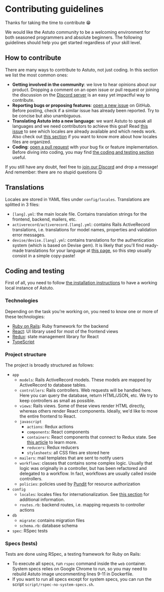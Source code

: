 # Contributing guidelines

Thanks for taking the time to contribute 😁

We would like the Astuto community to be a welcoming environment for both seasoned programmers and absolute beginners. The following guidelines should help you get started regardless of your skill level.

## How to contribute

There are many ways to contribute to Astuto, not just coding. In this section we list the most common ones:

- **Getting involved in the community**: we love to hear opinions about our product. Dropping a comment on an open issue or pull request or joining the discussion on the [Discord server](https://discord.com/invite/SrtUMRp) is an easy yet impactful way to contribute.
- **Reporting bugs or proposing features**:  [open a new issue](https://github.com/riggraz/astuto/issues/new) on GitHub. Before posting, check if a similar issue has already been reported. Try to be concise but also unambiguous.
- **Translating Astuto into a new language**: we want Astuto to speak all languages and we need contributors to achieve this goal! Read [this issue](https://github.com/riggraz/astuto/issues/121) to see which locales are already available and which needs work. Also check out [this section](#translations) if you want to know more about how locales files are organized. 
- **Coding**: [open a pull request](https://github.com/riggraz/astuto/pulls) with your bug fix or feature implementation. Before diving into coding, you may find [the coding and testing section](#coding-and-testing) useful.

If you still have any doubt, feel free to [join our Discord](https://discord.com/invite/SrtUMRp) and drop a message! And remember: there are no stupid questions 😉

## Translations

Locales are stored in YAML files under `config/locales`. Translations are splitted in 3 files:

- `[lang].yml`: the main locale file. Contains translation strings for the frontend, backend, mailers, etc.
- `activerecord/activerecord.[lang].yml`: contains Rails ActiveRecord translations, i.e. translations for model names, properties and validation error messages.
- `devise/devise.[lang].yml`: contains translations for the authentication system (which is based on Devise gem). It is likely that you'll find ready-made translations for your language at [this page](https://github.com/heartcombo/devise/wiki/I18n), so this step usually consist in a simple copy-paste!

## Coding and testing

First of all, you need to follow [the installation instructions](https://github.com/riggraz/astuto#installation) to have a working local instance of Astuto.

### Technologies

Depending on the task you're working on, you need to know one or more of these technologies:

- [Ruby on Rails](https://rubyonrails.org/): Ruby framework for the backend
- [React](https://reactjs.org/): UI library used for most of the frontend views
- [Redux](https://redux.js.org/): state management library for React
- [TypeScript](https://www.typescriptlang.org/)

### Project structure

The project is broadly structured as follows:

- `app`
  - `models`: Rails ActiveRecord models. These models are mapped by ActiveRecord to database tables.
  - `controllers`: Rails controllers. Web requests will be handled here. Here you can query the database, return HTML/JSON, etc. We try to keep controllers as small as possible.
  - `views`: Rails views. Some of these views render HTML directly, whereas others render React components. Ideally, we'd like to move the entire frontend to React.
  - `javascript`
    - `actions`: Redux actions
    - `components`: React components
    - `containers`: React components that connect to Redux state. See [this article](https://medium.com/@dan_abramov/smart-and-dumb-components-7ca2f9a7c7d0) to learn more.
    - `reducers`: Redux reducers
    - `stylesheets`: all CSS files are stored here
  - `mailers`: mail templates that are sent to notify users
  - `workflows`: classes that contains some complex logic. Usually that logic was originally in a controller, but has been refactored and delegated to a workflow. In fact, workflows are usually called inside controllers.
  - `policies`: policies used by [Pundit](https://github.com/varvet/pundit) for resource authorization
- `config`
  - `locales`: locales files for internationalization. See [this section](#translations) for additional information.
  - `routes.rb`: backend routes, i.e. mapping requests to controller actions
- `db`
  - `migrate`: contains migration files
  - `schema.rb`: database schema
- `spec`: RSpec tests

### Specs (tests)

Tests are done using RSpec, a testing framework for Ruby on Rails:

- To execute all specs, run `rspec` command inside the `web` container. System specs relies on Google Chrome to run, so you may need to rebuild Astuto image uncommenting lines 9-11 in Dockerfile.
- If you want to run all specs except for system specs, you can run the script `script/rspec-no-system-specs.sh`.
